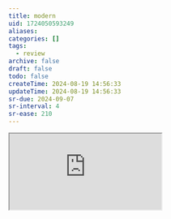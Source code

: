 ```yaml
---
title: modern
uid: 1724050593249
aliases:
categories: []
tags:
  - review
archive: false
draft: false
todo: false
createTime: 2024-08-19 14:56:33
updateTime: 2024-08-19 14:56:33
sr-due: 2024-09-07
sr-interval: 4
sr-ease: 210
---
```


<iframe
  class="iframe_full"
  src="https://dict.youdao.com/result?word=modern&lang=en"
>
</iframe>
